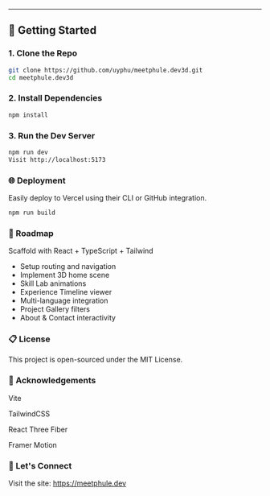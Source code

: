 
---

## 🧪 Getting Started

### 1. Clone the Repo

```bash
git clone https://github.com/uyphu/meetphule.dev3d.git
cd meetphule.dev3d
```
### 2. Install Dependencies
```bash
npm install
```
### 3. Run the Dev Server
```bash
npm run dev
Visit http://localhost:5173
```
### 🌐 Deployment
Easily deploy to Vercel using their CLI or GitHub integration.

```bash
npm run build
```
### 📌 Roadmap
 Scaffold with React + TypeScript + Tailwind

 - Setup routing and navigation
 - Implement 3D home scene
 - Skill Lab animations
 - Experience Timeline viewer
 - Multi-language integration
 - Project Gallery filters
 - About & Contact interactivity

### 📋 License
This project is open-sourced under the MIT License.

### 🙌 Acknowledgements
Vite

TailwindCSS

React Three Fiber

Framer Motion

### 🤝 Let's Connect

Visit the site: https://meetphule.dev